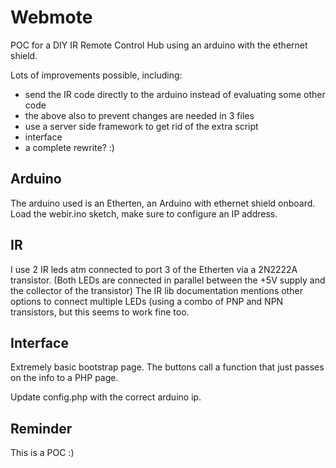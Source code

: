 # Webmote

POC for a DIY IR Remote Control Hub using an arduino with the ethernet shield.

Lots of improvements possible, including:
  - send the IR code directly to the arduino instead of evaluating some other code
  - the above also to prevent changes are needed in 3 files
  - use a server side framework to get rid of the extra script
  - interface 
  - a complete rewrite? :)

## Arduino

The arduino used is an Etherten, an Arduino with ethernet shield onboard.
Load the webir.ino sketch, make sure to configure an IP address.

## IR

I use 2 IR leds atm connected to port 3 of the Etherten via a 2N2222A transistor.
(Both LEDs are connected in parallel between the +5V supply and the collector of the transistor)
The IR lib documentation mentions other options to connect multiple LEDs (using a combo of PNP and NPN transistors, but this seems to work fine too.

## Interface

Extremely basic bootstrap page.
The buttons call a function that just passes on the info to a PHP page.

Update config.php with the correct arduino ip.

## Reminder

This is a POC :)

